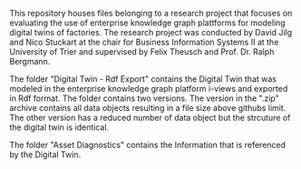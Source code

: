 This repository houses files belonging to a research project that focuses on evaluating the use of enterprise knowledge graph plattforms for modeling digital twins of factories.
The research project was conducted by David Jilg and Nico Stuckart at the chair for Business Information Systems II at the University of Trier and supervised by Felix Theusch and
Prof. Dr. Ralph Bergmann.

The folder "Digital Twin - Rdf Export" contains the Digital Twin that was modeled in the enterprise knowledge graph platform i-views and exported in Rdf format. The folder contains
two versions. The version in the ".zip" archive contains all data objects resulting in a file size above githubs limit. The other version has a reduced number of data object but 
the strcuture of the digital twin is identical.

The folder "Asset Diagnostics" contains the Information that is referenced by the Digital Twin.
